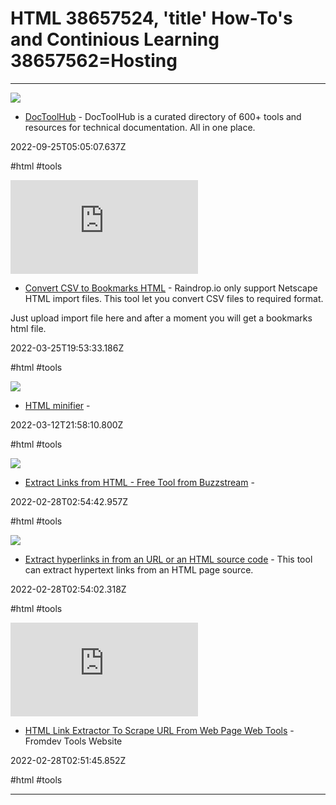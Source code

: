 # HTML 38657524, 'title' How-To's and Continious Learning 38657562=Hosting

---

![](https://doctoolhub.com/wp-content/themes/chipmunk-theme/static/dist/images/chipmunk-og.png)

- [DocToolHub](https://doctoolhub.com) - DocToolHub is a curated directory of 600+ tools and resources for technical documentation. All in one place.

2022-09-25T05:05:07.637Z

#html #tools

![](https://rdl.ink/render/https%3A%2F%2Fcsv-to-bookmarks.glitch.me)

- [Convert CSV to Bookmarks HTML](https://csv-to-bookmarks.glitch.me) - Raindrop.io only support Netscape HTML import files. This tool let you convert CSV files to required format.

Just upload import file here and after a moment you will get a bookmarks html file.

2022-03-25T19:53:33.186Z

#html #tools

![](https://rdl.ink/render/https%3A%2F%2Fkangax.github.io%2Fhtml-minifier)

- [HTML minifier](https://kangax.github.io/html-minifier) - 

2022-03-12T21:58:10.800Z

#html #tools

![](https://rdl.ink/render/http%3A%2F%2Ftools.buzzstream.com%2Flink-building-extract-urls)

- [Extract Links from HTML - Free Tool from Buzzstream](http://tools.buzzstream.com/link-building-extract-urls) - 

2022-02-28T02:54:42.957Z

#html #tools

![](https://rdl.ink/render/https%3A%2F%2Fonline-free-tools.com%2Fen%2Fextract_url_from_web_page_source)

- [Extract hyperlinks in from an URL or an HTML source code](https://online-free-tools.com/en/extract_url_from_web_page_source) - This tool can extract hypertext links from an HTML page source.

2022-02-28T02:54:02.318Z

#html #tools

![](https://rdl.ink/render/https%3A%2F%2Ftools.fromdev.com%2Fhtml-link-extractor.html)

- [HTML Link Extractor To Scrape URL From Web Page Web Tools](https://tools.fromdev.com/html-link-extractor.html) - Fromdev Tools Website

2022-02-28T02:51:45.852Z

#html #tools

---

